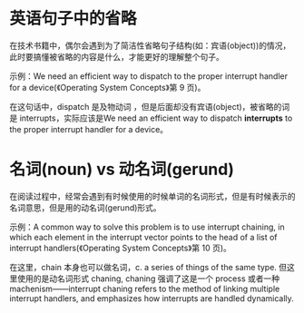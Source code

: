 # 英语句子中的省略

在技术书籍中，偶尔会遇到为了简洁性省略句子结构(如：宾语(object))的情况，此时要搞懂被省略的内容是什么，才能更好的理解整个句子。

示例：We need an efficient way to dispatch to the proper interrupt handler for a device(《Operating System Concepts》第 9 页)。

在这句话中，dispatch 是及物动词 ，但是后面却没有宾语(object)，被省略的词是 interrupts，实际应该是We need an efficient way to dispatch **interrupts** to the proper interrupt handler for a device。

# 名词(noun) vs 动名词(gerund)

在阅读过程中，经常会遇到有时候使用的时候单词的名词形式，但是有时候表示的名词意思，但是用的动名词(gerund)形式。

示例：A common way to solve this problem is to use interrupt chaining, in which each element in the interrupt vector points to the head of a list of interrupt handlers(《Operating System Concepts》第 10 页)。

在这里，chain 本身也可以做名词，c. a series of things of the same type. 但这里使用的是动名词形式 chaning,  chaning 强调了这是一个 process 或者一种 machenism——interrupt chaning refers to the method of linking multiple interrupt handlers, and emphasizes how interrupts are handled dynamically.